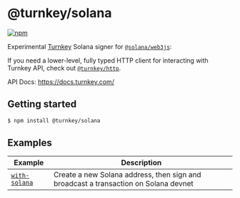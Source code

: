 # @turnkey/solana

[![npm](https://img.shields.io/npm/v/@turnkey/solana?color=%234C48FF)](https://www.npmjs.com/package/@turnkey/solana)

Experimental [Turnkey](https://turnkey.com) Solana signer for [`@solana/web3js`](https://solana-labs.github.io/solana-web3.js/):

If you need a lower-level, fully typed HTTP client for interacting with Turnkey API, check out [`@turnkey/http`](https://www.npmjs.com/package/@turnkey/http).

API Docs: https://docs.turnkey.com/

## Getting started

```bash
$ npm install @turnkey/solana
```

## Examples

| Example                                 | Description                                                                         |
| --------------------------------------- | ----------------------------------------------------------------------------------- |
| [`with-solana`](/examples/with-solana/) | Create a new Solana address, then sign and broadcast a transaction on Solana devnet |
